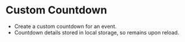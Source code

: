 # Custom Countdown
* Create a custom countdown for an event.
* Countdown details stored in local storage, so remains upon reload.
